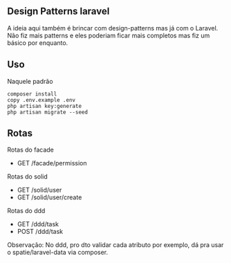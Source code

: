 ## Design Patterns laravel
A ideia aqui também é brincar com design-patterns mas já com o Laravel. Não fiz mais patterns e eles poderiam ficar mais completos mas fiz um básico por enquanto.

## Uso
Naquele padrão
````
composer install
copy .env.example .env
php artisan key:generate
php artisan migrate --seed
````
## Rotas
Rotas do facade
- GET /facade/permission

Rotas do solid
- GET /solid/user
- GET /solid/user/create

Rotas do ddd
- GET /ddd/task
- POST /ddd/task

Observação:
No ddd, pro dto validar cada atributo por exemplo, dá pra usar o spatie/laravel-data via composer.
